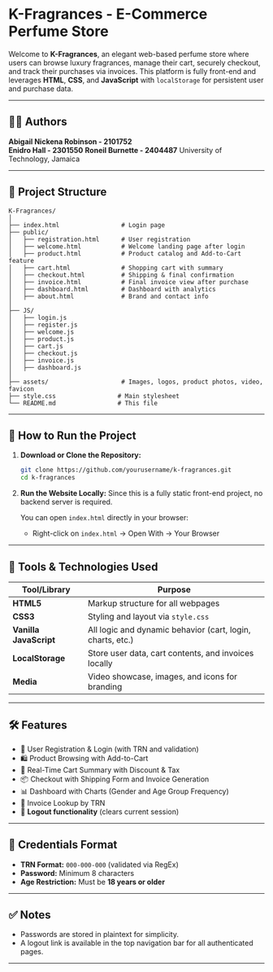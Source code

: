 # K-Fragrances - E-Commerce Perfume Store

Welcome to **K-Fragrances**, an elegant web-based perfume store where users can browse luxury fragrances, manage their cart, securely checkout, and track their purchases via invoices. This platform is fully front-end and leverages **HTML**, **CSS**, and **JavaScript** with `localStorage` for persistent user and purchase data.

---

## 👩‍💻 Authors

**Abigail Nickena Robinson - 2101752**  
**Enidro Hall - 2301550**
**Roneil Burnette - 2404487**
University of Technology, Jamaica 


---

## 📁 Project Structure

```
K-Fragrances/
│
├── index.html                 # Login page
├── public/
│   ├── registration.html      # User registration
│   ├── welcome.html           # Welcome landing page after login
│   ├── product.html           # Product catalog and Add-to-Cart feature
│   ├── cart.html              # Shopping cart with summary
│   ├── checkout.html          # Shipping & final confirmation
│   ├── invoice.html           # Final invoice view after purchase
│   ├── dashboard.html         # Dashboard with analytics
│   ├── about.html             # Brand and contact info
│
├── JS/
│   ├── login.js
│   ├── register.js
│   ├── welcome.js
│   ├── product.js
│   ├── cart.js
│   ├── checkout.js
│   ├── invoice.js
│   ├── dashboard.js
│
├── assets/                    # Images, logos, product photos, video, favicon
├── style.css                 # Main stylesheet
└── README.md                 # This file
```

---

## 🚀 How to Run the Project

1. **Download or Clone the Repository:**
   ```bash
   git clone https://github.com/yourusername/k-fragrances.git
   cd k-fragrances
   ```

2. **Run the Website Locally:**
   Since this is a fully static front-end project, no backend server is required.

   You can open `index.html` directly in your browser:
   - Right-click on `index.html` → Open With → Your Browser

---

## 🔧 Tools & Technologies Used

| Tool/Library     | Purpose                                           |
|------------------|---------------------------------------------------|
| **HTML5**        | Markup structure for all webpages                 |
| **CSS3**         | Styling and layout via `style.css`                |
| **Vanilla JavaScript** | All logic and dynamic behavior (cart, login, charts, etc.) |
| **LocalStorage** | Store user data, cart contents, and invoices locally |
| **Media**        | Video showcase, images, and icons for branding    |

---

## 🛠️ Features

- 🔐 User Registration & Login (with TRN and validation)
- 🛍️ Product Browsing with Add-to-Cart
- 🛒 Real-Time Cart Summary with Discount & Tax
- 📦 Checkout with Shipping Form and Invoice Generation
- 📊 Dashboard with Charts (Gender and Age Group Frequency)
- 🧾 Invoice Lookup by TRN
- 🚪 **Logout functionality** (clears current session)

---

## 🔐 Credentials Format

- **TRN Format:** `000-000-000` (validated via RegEx)
- **Password:** Minimum 8 characters
- **Age Restriction:** Must be **18 years or older**

---

## ✅ Notes

- Passwords are stored in plaintext for simplicity.
- A logout link is available in the top navigation bar for all authenticated pages.

---
 

